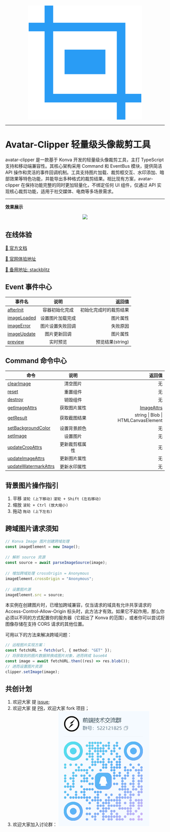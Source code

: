 <p align="center">
    <img src="/public/logo.svg"/>
</p>

---

# Avatar-Clipper 轻量级头像裁剪工具

avatar-clipper 是一款基于 Konva 开发的轻量级头像裁剪工具，主打 TypeScript 支持和移动端兼容性。其核心架构采用 Command 和 EventBus 模块，提供简洁 API 操作和灵活的事件回调机制。工具支持图片加载、裁剪框交互、水印添加、暗部效果等特色功能，并能导出多种格式的裁剪结果。相比现有方案，avatar-clipper 在保持功能完整的同时更加轻量化，不绑定任何 UI 组件，仅通过 API 实现核心裁剪功能，适用于社交媒体、电商等多场景需求。

---

**效果展示**

<p align="center">
    <img src="/public/result.gif"/>
</p>

## 在线体验

[📖 官方文档](https://pushu-wf.github.io/)

[🎉 官网体验地址](https://pushu-wf.github.io/quick-start/online/)

[🔗 备用地址: stackblitz](https://stackblitz.com/~/github.com/pushu-wf/avatar-clipper)

## Event 事件中心

| 事件名                      |       说明       |                 返回值 |
| --------------------------- | :--------------: | ---------------------: |
| [afterInit](#afterinit)     |  容器初始化完成  | 初始化完成时的裁剪结果 |
| [imageLoaded](#imageloaded) | 设置图片加载完成 |               图片属性 |
| [imageError](#imageerror)   | 图片设置失败回调 |               失败原因 |
| [imageUpdate](#imageupdate) |   图片更新回调   |               图片属性 |
| [preview](#preview)         |     实时预览     |       预览结果(string) |

## Command 命令中心

| 命令                                          |      说明      |                                           返回值 |
| --------------------------------------------- | :------------: | -----------------------------------------------: |
| [clearImage](#clearimage)                     |    清空图片    |                                               无 |
| [reset](#reset)                               |    重置组件    |                                               无 |
| [destroy](#destroy)                           |    销毁组件    |                                               无 |
| [getImageAttrs](#getimageattrs)               |  获取图片属性  | [ImageAttrs](/quick-start/interface/#imageattrs) |
| [getResult](#getresult)                       |  获取截图结果  |              string \| Blob \| HTMLCanvasElement |
| [setBackgroundColor](#setbackgroundcolor)     |  设置背景颜色  |                                               无 |
| [setImage](#setimage)                         |    设置图片    |                                               无 |
| [updateCropAttrs](#updatecropattrs)           | 更新裁剪框属性 |                                               无 |
| [updateImageAttrs](#updateimageattrs)         |  更新图片属性  |                                               无 |
| [updateWatermarkAttrs](#updatewatermarkattrs) |  更新水印属性  |                                               无 |

## 背景图片操作指引

1. 平移 `滚轮 (上下移动)` `滚轮 + Shift (左右移动)`
2. 缩放 `滚轮 + Ctrl (放大缩小)`
3. 拖动 `拖动 (上下左右)`

## 跨域图片请求须知

```ts
// Konva Image 图片创建跨域处理
const imageElement = new Image();

// 解析 source 资源
const source = await parseImageSource(image);

// 增加跨域处理 crossOrigin = Anonymous
imageElement.crossOrigin = "Anonymous";

// 设置图片源
imageElement.src = source;
```

本实例在创建图片时，已增加跨域兼容，仅当请求的域具有允许共享请求的 Access-Control-Allow-Origin 标头时，此方法才有效。如果它不起作用，那么你必须以不同的方式配置你的服务器（它超出了 Konva 的范围），或者你可以尝试将图像存储在支持 CORS 请求的其他位置。

可用以下的方法来解决跨域问题：

```ts
// 远程图片实现方案：
const fetchURL = fetch(url, { method: "GET" });
// 将获取到的图片数据转换成图片对象，进而转成 base64
const image = await fetchURL.then((res) => res.blob());
// 进而设置图片资源
clipper.setImage(image);
```

## 共创计划

1. 欢迎大家 提 [issue](https://gitee.com/wfeng0/avatar-clipper/issues/new);
2. 欢迎大家 提 [PR](https://gitee.com/wfeng0/avatar-clipper/pulls/new)，欢迎大家 fork 项目；
3. 欢迎大家加入讨论群：
   <img src='/public/qq-group.png'/>
